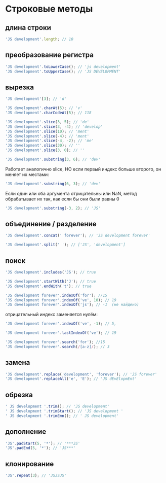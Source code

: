 # Строковые методы

## длина строки

```js
'JS development'.length; // 10
```

## преобразование регистра

```js
'JS development'.toLowerCase(); // 'js development'
'JS development'.toUpperCase(); // 'JS DEVELOPMENT'
```

## вырезка

```js
'JS development'[3]; // 'd'

'JS development'.charAt(5); // 'v'
'JS development'.charCodeAt(5); // 118
```

```js
'JS development'.slice(3, 5); // 'de'
'JS development'.slice(3, -4); // 'develop'
'JS development'.slice(10); // 'ment'
'JS development'.slice(-4); // 'ment'
'JS development'.slice(-4, -2); // 'me'
'JS development'.slice(30); // ''
'JS development'.slice(3, 0); // ''
```

```js
'JS development'.substring(3, 6); // 'dev'
```

Работает аналогично slice, НО
если первый индекс больше второго, он меняет их местами:

```js
'JS development'.substring(6, 3); // 'dev'
```

Если один или оба аргумента отрицательны или NaN, метод обрабатывает их так, как если бы они были равны 0

```js
'JS development'.substring(-3, 2); // 'JS'
```

## объединение / разделение

```js
'JS development'.concat(' forever'); // 'JS development forever'
```

```js
'JS development'.split(' '); // ['JS', 'development']
```

## поиск

```js
'JS development'.includes('JS'); // true
```

```js
'JS development'.startWith('J'); // true
'JS development'.endWith('t'); // true
```

```js
'JS development forever'.indexOf('for'); //15
'JS development forever'.indexOf('ve', 10); // 19
'JS development forever'.indexOf('js'); // -1  (не найдено)
```

отрицательный индекс заменяется нулём:

```js
'JS development forever'.indexOf('ve', -1); // 5,
```

```js
'JS development forever'.lastIndexOf('ve'); // 19
```

```js
'JS development forever'.search('for'); //15
'JS development forever'.search(/[a-z]/); // 3
```

## замена

```js
'JS development'.replace('development', 'forever'); // 'JS forever'
'JS development'.replaceAll('e', 'E'); // 'JS dEvElopmEnt'
```

## обрезка

```js
' JS development '.trim(); // 'JS development'
' JS development '.trimStart(); // 'JS development '
' JS development '.trimEmn(); // ' JS development'
```

## дополнение

```js
'JS'.padStart(5, '*'); // '***JS'
'JS'.padEnd(5, '*'); // 'JS***'
```

## клонирование

```js
'JS'.repeat(3); // 'JSJSJS'
```
